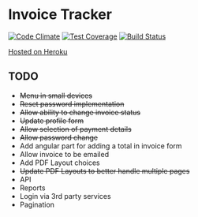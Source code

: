 Invoice Tracker
===============

[![Code Climate](https://codeclimate.com/github/jvnill/invoice_tracker/badges/gpa.svg)](https://codeclimate.com/github/jvnill/invoice_tracker)
[![Test Coverage](https://codeclimate.com/github/jvnill/invoice_tracker/badges/coverage.svg)](https://codeclimate.com/github/jvnill/invoice_tracker)
[![Build Status](https://travis-ci.org/jvnill/invoice_tracker.svg?branch=master)](https://travis-ci.org/jvnill/invoice_tracker)

[Hosted on Heroku](http://invoice-tracker.herokuapp.com)

## TODO

* ~~Menu in small devices~~
* ~~Reset password implementation~~
* ~~Allow ability to change invoice status~~
* ~~Update profile form~~
* ~~Allow selection of payment details~~
* ~~Allow password change~~
* Add angular part for adding a total in invoice form
* Allow invoice to be emailed
* Add PDF Layout choices
* ~~Update PDF Layouts to better handle multiple pages~~
* API
* Reports
* Login via 3rd party services
* Pagination
